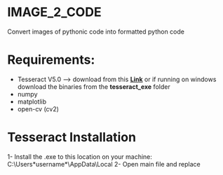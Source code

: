 # IMAGE_2_CODE
Convert images of pythonic code into formatted python code

# Requirements:
* Tesseract V5.0 --> download from this [**Link**](https://tesseract-ocr.github.io/tessdoc/4.0-with-LSTM.html#400-alpha-for-windows) or if running on windows download the binaries from the **tesseract_exe** folder
* numpy 
* matplotlib
* open-cv (cv2)

# Tesseract Installation
1- Install the .exe to this location on your machine: C:\Users\*username*\AppData\Local
2- Open main file and replace 
